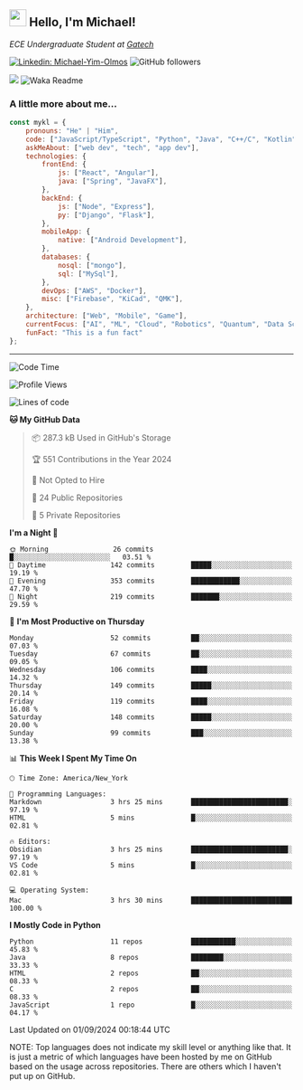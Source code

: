 <h2><img src="https://emojis.slackmojis.com/emojis/images/1531849430/4246/blob-sunglasses.gif?1531849430" width="30"/> Hello, I'm Michael!</h2>
<p><em>ECE Undergraduate Student at <a href="https://www.gatech.edu/">Gatech</em></p>

[![Linkedin: Michael-Yim-Olmos](https://img.shields.io/badge/-mykl-blue?style=flat-square&logo=Linkedin&logoColor=white&link=https://www.linkedin.com/in/michael-yim-olmos/)](https://www.linkedin.com/in/michael-yim-olmos/)
![GitHub followers](https://img.shields.io/github/followers/MyKl-Y?label=Follow&style=social)
<!--[![website](https://img.shields.io/badge/Website-46a2f1.svg?&style=flat-square&logo=Google-Chrome&logoColor=white&link=https://anmolsingh.me/)](https://anmolsingh.me/)-->
![](https://visitor-badge.glitch.me/badge?page_id=anmol098.anmol098)
![Waka Readme](https://github.com/anmol098/anmol098/workflows/Waka%20Readme/badge.svg)

<!--👇 Hit in your console or terminal to connect with me.

```bash
npx anmol
```
**👆 This command line tool can be found at [npx anmol](https://github.com/anmol098/npx_card)**-->

### A little more about me...  

```javascript
const mykl = {
    pronouns: "He" | "Him",
    code: ["JavaScript/TypeScript", "Python", "Java", "C++/C", "Kotlin"],
    askMeAbout: ["web dev", "tech", "app dev"],
    technologies: {
        frontEnd: {
            js: ["React", "Angular"],
            java: ["Spring", "JavaFX"],
        },
        backEnd: {
            js: ["Node", "Express"],
            py: ["Django", "Flask"],
        },
        mobileApp: {
            native: ["Android Development"],
        },
        databases: {
            nosql: ["mongo"],
            sql: ["MySql"],
        },
        devOps: ["AWS", "Docker"],
        misc: ["Firebase", "KiCad", "QMK"],
    },
    architecture: ["Web", "Mobile", "Game"],
    currentFocus: ["AI", "ML", "Cloud", "Robotics", "Quantum", "Data Science"],
    funFact: "This is a fun fact"
};
```

---
<!--START_SECTION:waka-->
![Code Time](http://img.shields.io/badge/Code%20Time-286%20hrs%2049%20mins-blue)

![Profile Views](http://img.shields.io/badge/Profile%20Views-0-blue)

![Lines of code](https://img.shields.io/badge/From%20Hello%20World%20I%27ve%20Written-4.7%20million%20lines%20of%20code-blue)

**🐱 My GitHub Data** 

> 📦 287.3 kB Used in GitHub's Storage 
 > 
> 🏆 551 Contributions in the Year 2024
 > 
> 🚫 Not Opted to Hire
 > 
> 📜 24 Public Repositories 
 > 
> 🔑 5 Private Repositories 
 > 
**I'm a Night 🦉** 

```text
🌞 Morning                26 commits          █░░░░░░░░░░░░░░░░░░░░░░░░   03.51 % 
🌆 Daytime                142 commits         █████░░░░░░░░░░░░░░░░░░░░   19.19 % 
🌃 Evening                353 commits         ████████████░░░░░░░░░░░░░   47.70 % 
🌙 Night                  219 commits         ███████░░░░░░░░░░░░░░░░░░   29.59 % 
```
📅 **I'm Most Productive on Thursday** 

```text
Monday                   52 commits          ██░░░░░░░░░░░░░░░░░░░░░░░   07.03 % 
Tuesday                  67 commits          ██░░░░░░░░░░░░░░░░░░░░░░░   09.05 % 
Wednesday                106 commits         ████░░░░░░░░░░░░░░░░░░░░░   14.32 % 
Thursday                 149 commits         █████░░░░░░░░░░░░░░░░░░░░   20.14 % 
Friday                   119 commits         ████░░░░░░░░░░░░░░░░░░░░░   16.08 % 
Saturday                 148 commits         █████░░░░░░░░░░░░░░░░░░░░   20.00 % 
Sunday                   99 commits          ███░░░░░░░░░░░░░░░░░░░░░░   13.38 % 
```


📊 **This Week I Spent My Time On** 

```text
🕑︎ Time Zone: America/New_York

💬 Programming Languages: 
Markdown                 3 hrs 25 mins       ████████████████████████░   97.19 % 
HTML                     5 mins              █░░░░░░░░░░░░░░░░░░░░░░░░   02.81 % 

🔥 Editors: 
Obsidian                 3 hrs 25 mins       ████████████████████████░   97.19 % 
VS Code                  5 mins              █░░░░░░░░░░░░░░░░░░░░░░░░   02.81 % 

💻 Operating System: 
Mac                      3 hrs 30 mins       █████████████████████████   100.00 % 
```

**I Mostly Code in Python** 

```text
Python                   11 repos            ███████████░░░░░░░░░░░░░░   45.83 % 
Java                     8 repos             ████████░░░░░░░░░░░░░░░░░   33.33 % 
HTML                     2 repos             ██░░░░░░░░░░░░░░░░░░░░░░░   08.33 % 
C                        2 repos             ██░░░░░░░░░░░░░░░░░░░░░░░   08.33 % 
JavaScript               1 repo              █░░░░░░░░░░░░░░░░░░░░░░░░   04.17 % 
```




 Last Updated on 01/09/2024 00:18:44 UTC
<!--END_SECTION:waka-->

NOTE: Top languages does not indicate my skill level or anything like that. It is just a metric of which languages have been hosted by me on GitHub based on the usage across repositories. There are others which I haven't put up on GitHub.
